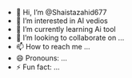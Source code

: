 - 👋 Hi, I’m @Shaistazahid677
- 👀 I’m interested in AI vedios 
- 🌱 I’m currently learning Ai tool
- 💞️ I’m looking to collaborate on ...
- 📫 How to reach me ...
- 😄 Pronouns: ...
- ⚡ Fun fact: ...

<!---
Shaistazahid677/Shaistazahid677 is a ✨ special ✨ repository because its `README.md` (this file) appears on your GitHub profile.
You can click the Preview link to take a look at your changes.
--->
